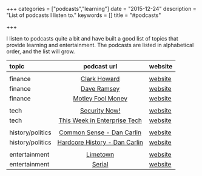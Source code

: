 +++
categories = ["podcasts","learning"]
date = "2015-12-24"
description = "List of podcasts I listen to."
keywords = []
title = "#podcasts"

+++

I listen to podcasts quite a bit and have built a good list of topics that provide learning and entertainment. The podcasts are listed in alphabetical order, and the list will grow.


| topic 	| podcast url 	| website	|
|:---------|:------------:|:---------|
||||
|finance	|[Clark Howard](http://feeds.feedburner.com/ClarkHowardPodcast) |[website](http://www.clarkhoward.com)|
|finance|[Dave Ramsey](https://itunes.apple.com/podcast/the-dave-ramsey-show/id77001367/)|[website](http://www.daveramsey.com)|
|finance|[Motley Fool Money](https://itunes.apple.com/us/podcast/motley-fool-money/id306106212?mt=2&ign-mpt=uo%3D4)|[website](http://www.fool.com/)|
||||
|tech|[Security Now!](http://feeds.twit.tv/sn.xml)|[website](http://www.grc.com/sn)|
|tech|[This Week in Enterprise Tech](http://feeds.twit.tv/twiet.xml)|[website](https://twit.tv/shows/this-week-in-enterprise-tech)|
||||
|history/politics|[Common Sense - Dan Carlin](http://feeds.feedburner.com/dancarlin/commonsense)|[website](http://www.dancarlin.com/common-sense-home-landing-page/)|
|history/politics|[Hardcore History - Dan Carlin](http://feeds.feedburner.com/dancarlin/history)|[website](http://www.dancarlin.com/hardcore-history-series/)|
||||
|entertainment|[Limetown](https://itunes.apple.com/us/podcast/limetown/id1024247322)|[website](http://www.limetownstories.com)|
|entertainment|[Serial](http://feeds.serialpodcast.org/serialpodcast)|[website](https://serialpodcast.org/)|






